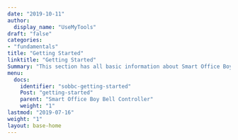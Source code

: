 ```yaml
---
date: "2019-10-11"
author:
  display_name: "UseMyTools"
draft: "false"
categories:
- "fundamentals"
title: "Getting Started"
linktitle: "Getting Started"
Summary: "This section has all basic information about Smart Office Boy Bell Controller regarding Product overview, Installation, User Guide, Releases etc.. This will help users to get started with the smart office bell controller seamlessly"
menu:
  docs:
    identifier: "sobbc-getting-started"
    Post: "getting-started"
    parent: "Smart Office Boy Bell Controller"
    weight: "1"
lastmod: "2019-07-16"
weight: "1"
layout: base-home
---
```

